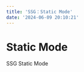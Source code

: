 ```yaml
---
title: 'SSG：Static Mode'
date: '2024-06-09 20:10:21'
---
```


<!-- Content of the page -->
# Static Mode

SSG Static Mode